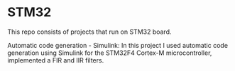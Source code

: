 # STM32
This repo consists of projects that run on STM32 board. 

Automatic code generation - Simulink: In this project I used automatic code generation using Simulink for the STM32F4 Cortex-M microcontroller, implemented a FIR and IIR filters. 
